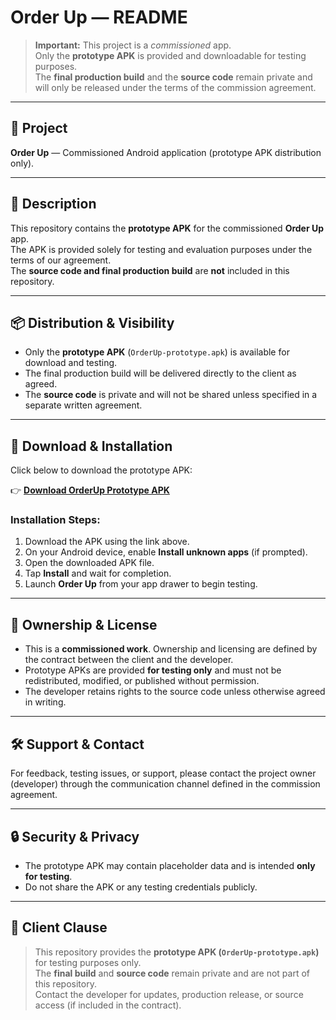 # Order Up — README

> **Important:** This project is a *commissioned* app.  
> Only the **prototype APK** is provided and downloadable for testing purposes.  
> The **final production build** and the **source code** remain private and will only be released under the terms of the commission agreement.

---

## 📌 Project
**Order Up** — Commissioned Android application (prototype APK distribution only).

---

## 📖 Description
This repository contains the **prototype APK** for the commissioned **Order Up** app.  
The APK is provided solely for testing and evaluation purposes under the terms of our agreement.  
The **source code and final production build** are **not** included in this repository.

---

## 📦 Distribution & Visibility
- Only the **prototype APK** (`OrderUp-prototype.apk`) is available for download and testing.  
- The final production build will be delivered directly to the client as agreed.  
- The **source code** is private and will not be shared unless specified in a separate written agreement.  

---

## 📲 Download & Installation
Click below to download the prototype APK:

👉 [**Download OrderUp Prototype APK**](./OrderUp-prototype.apk)

### Installation Steps:
1. Download the APK using the link above.  
2. On your Android device, enable **Install unknown apps** (if prompted).  
3. Open the downloaded APK file.  
4. Tap **Install** and wait for completion.  
5. Launch **Order Up** from your app drawer to begin testing.  

---

## 📑 Ownership & License
- This is a **commissioned work**. Ownership and licensing are defined by the contract between the client and the developer.  
- Prototype APKs are provided **for testing only** and must not be redistributed, modified, or published without permission.  
- The developer retains rights to the source code unless otherwise agreed in writing.  

---

## 🛠️ Support & Contact
For feedback, testing issues, or support, please contact the project owner (developer) through the communication channel defined in the commission agreement.  

---

## 🔒 Security & Privacy
- The prototype APK may contain placeholder data and is intended **only for testing**.  
- Do not share the APK or any testing credentials publicly.  

---

## 📌 Client Clause
> This repository provides the **prototype APK (`OrderUp-prototype.apk`)** for testing purposes only.  
> The **final build** and **source code** remain private and are not part of this repository.  
> Contact the developer for updates, production release, or source access (if included in the contract).
